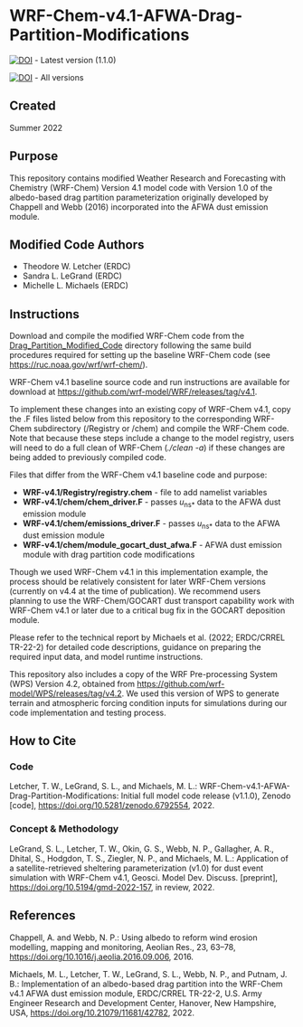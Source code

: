 # WRF-Chem-v4.1-AFWA-Drag-Partition-Modifications

[![DOI](https://zenodo.org/badge/DOI/10.5281/zenodo.6792554.svg)](https://doi.org/10.5281/zenodo.6792554) - Latest version (1.1.0)

[![DOI](https://zenodo.org/badge/DOI/10.5281/zenodo.6713284.svg)](https://doi.org/10.5281/zenodo.6713284) - All versions

## Created 
Summer 2022

## Purpose
This repository contains modified Weather Research and Forecasting with Chemistry (WRF-Chem) Version 4.1 model code with Version 1.0 of the albedo-based drag partition parameterization originally developed by Chappell and Webb (2016) incorporated into the AFWA dust emission module.

## Modified Code Authors
* Theodore W. Letcher (ERDC)
* Sandra L. LeGrand (ERDC)
* Michelle L. Michaels (ERDC)

## Instructions
Download and compile the modified WRF-Chem code from the [Drag_Partition_Modified_Code](https://github.com/SandraLeGrand/WRF-Chem-v4.1-AFWA-Drag-Partition-Modifications/tree/main/Drag_Partition_Modified_Code) directory following the same build procedures required for setting up the baseline WRF-Chem code (see https://ruc.noaa.gov/wrf/wrf-chem/).

WRF-Chem v4.1 baseline source code and run instructions are available for download at https://github.com/wrf-model/WRF/releases/tag/v4.1.

To implement these changes into an existing copy of WRF-Chem v4.1, copy the .F files listed below from this repository to the corresponding WRF-Chem subdirectory (/Registry or /chem) and compile the WRF-Chem code. Note that because these steps include a change to the model registry, users will need to do a full clean of WRF-Chem (*./clean -a*) if these changes are being added to previously compiled code.

Files that differ from the WRF-Chem v4.1 baseline code and purpose:<br/>
* **WRF-v4.1/Registry/registry.chem** - file to add namelist variables<br/>
* **WRF-v4.1/chem/chem_driver.F** - passes *u*<sub>ns*</sub> data to the AFWA dust emission module<br/>
* **WRF-v4.1/chem/emissions_driver.F** - passes *u*<sub>ns*</sub> data to the AFWA dust emission module<br/>
* **WRF-v4.1/chem/module_gocart_dust_afwa.F** - AFWA dust emission module with drag partition code modifications

Though we used WRF-Chem v4.1 in this implementation example, the process should be relatively consistent for later WRF-Chem versions (currently on v4.4 at the time of publication). We recommend users planning to use the WRF-Chem/GOCART dust transport capability work with WRF-Chem v4.1 or later due to a critical bug fix in the GOCART deposition module.

Please refer to the technical report by Michaels et al. (2022; ERDC/CRREL TR-22-2) for detailed code descriptions, guidance on preparing the required input data, and model runtime instructions.

This repository also includes a copy of the WRF Pre-processing System (WPS) Version 4.2, obtained from https://github.com/wrf-model/WPS/releases/tag/v4.2. We used this version of WPS to generate terrain and atmospheric forcing condition inputs for simulations during our code implementation and testing process. 

## How to Cite

### Code
Letcher, T. W., LeGrand, S. L., and Michaels, M. L.: WRF-Chem-v4.1-AFWA-Drag-Partition-Modifications: Initial full model code release (v1.1.0), Zenodo [code], https://doi.org/10.5281/zenodo.6792554, 2022.

### Concept & Methodology
LeGrand, S. L., Letcher, T. W., Okin, G. S., Webb, N. P., Gallagher, A. R., Dhital, S., Hodgdon, T. S., Ziegler, N. P., and Michaels, M. L.: Application of a satellite-retrieved sheltering parameterization (v1.0) for dust event simulation with WRF-Chem v4.1, Geosci. Model Dev. Discuss. [preprint], https://doi.org/10.5194/gmd-2022-157, in review, 2022.

## References

Chappell, A. and Webb, N. P.: Using albedo to reform wind erosion modelling, mapping and monitoring, Aeolian Res., 23, 63–78, https://doi.org/10.1016/j.aeolia.2016.09.006, 2016.

Michaels, M. L., Letcher, T. W., LeGrand, S. L., Webb, N. P., and Putnam, J. B.: Implementation of an albedo-based drag partition into the WRF-Chem v4.1 AFWA dust emission module, ERDC/CRREL TR-22-2, U.S. Army Engineer Research and Development Center, Hanover, New Hampshire, USA, https://doi.org/10.21079/11681/42782, 2022.
